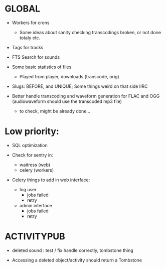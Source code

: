 # GLOBAL

- Workers for crons
  - Some ideas about sanity checking transcodings broken, or not done totaly etc.

- Tags for tracks
- FTS Search for sounds

- Some basic statistics of files
  - Played from player, downloads (transcode, orig)

- Slugs: BEFORE, and UNIQUE; Some things weird on that side IIRC

- Better handle transcoding and waveform generation for FLAC and OGG (audiowaveform should use the transcoded mp3 file)
  - to check, might be already done...

# Low priority:
- SQL optimization

- Check for sentry in:
  - waitress (web)
  - celery (workers)

- Celery things to add in web interface:
  - log user
    - jobs failed
    - retry
  - admin interface
    - jobs failed
    - retry

# ACTIVITYPUB

- deleted sound : test / fix handle correctly, tombstone thing

- Accessing a deleted object/activity should return a Tombstone
